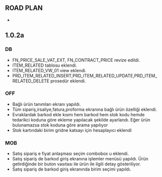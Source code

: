 ## ROAD PLAN
- 
## 1.0.2a
### DB
- FN_PRICE_SALE_VAT_EXT, FN_CONTRACT_PRICE revize edildi.
- ITEM_RELATED tablosu eklendi.
- ITEM_RELATED_VW_01 view eklendi.
- PRD_ITEM_RELATED_INSERT,PRD_ITEM_RELATED_UPDATE,PRD_ITEM_RELATED_DELETE prosedür eklendi.
### OFF
- Bağlı ürün tanımları ekranı yapıldı.
- Tüm sipariş,irsaliye,fatura,proforma ekranına bağlı ürün özelliği eklendi.
- Evraklardak barkod ekle kısmı hem barkod hem stok kodu hemde tedarikci koduna göre ekleme yapılacak şekilde ayarlandı. Eğer ürün bulunamazsa stok koduna göre arama yapılıyor
- Stok kartındaki birim gridne katsayı için hesaplayıcı eklendi
### MOB
- Satış sipariş e fiyat anlaşması seçim combobox u eklendi.
- Satış sipariş de barkod giriş ekranına işlemler menüsü yapıldı. Ürün getirdiğinde bir buton vasıtası ile ürün ile ilgili detay gösteriliyor.
- Satış sipariş de barkod giriş ekranında birim seçimi yapıldı.